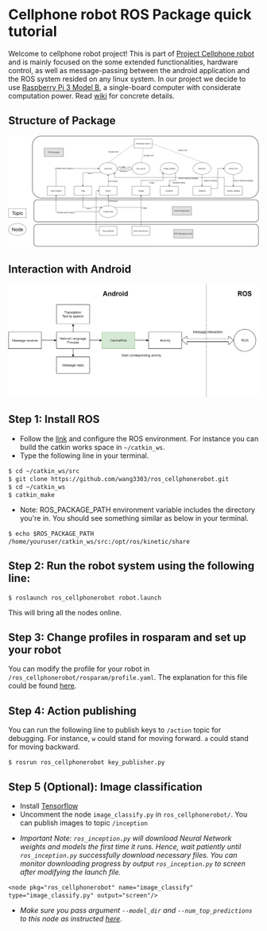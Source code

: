 # Cellphone robot ROS Package quick tutorial
Welcome to cellphone robot project! This is part of [Project Cellphone robot](https://github.com/AGKhalil/Cellphone_Robot/wiki) and is mainly focused on the some extended functionalities, hardware control, as well as  message-passing between the android application and the ROS system resided on any linux system. In our project we decide to use [Raspberry Pi 3 Model B](https://www.raspberrypi.org/products/raspberry-pi-3-model-b/), a single-board computer with considerate computation power. Read [wiki](https://github.com/wang3303/ros_cellphonerobot/wiki) for concrete details.
## Structure of Package
![img](https://github.com/wang3303/ros_cellphonerobot/blob/master/ROS.png)
## Interaction with Android
![img](https://github.com/wang3303/ros_cellphonerobot/blob/master/android.png)


## Step 1: Install ROS
* Follow the [link](http://wiki.ros.org/ROS/Tutorials/InstallingandConfiguringROSEnvironment) and configure the ROS environment. For instance you can build the catkin works space in `~/catkin_ws`.
* Type the following line in your terminal. 
```
$ cd ~/catkin_ws/src
$ git clone https://github.com/wang3303/ros_cellphonerobot.git
$ cd ~/catkin_ws
$ catkin_make
```
* Note: ROS_PACKAGE_PATH environment variable includes the directory you're in. You should see something similar as below in your terminal.
```
$ echo $ROS_PACKAGE_PATH
/home/youruser/catkin_ws/src:/opt/ros/kinetic/share
```
## Step 2: Run the robot system using the following line:

```
$ roslaunch ros_cellphonerobot robot.launch
```

This will bring all the nodes online.

## Step 3: Change profiles in rosparam and set up your robot

You can modify the profile for your robot in `/ros_cellphonerobot/rosparam/profile.yaml`. The explanation for this file could be found [here](https://github.com/wang3303/ros_cellphonerobot/wiki/Resume).

## Step 4: Action publishing

You can run the following line to publish keys to `/action` topic for debugging. For instance, `w` could stand for moving forward. `a` could stand for moving backward.
```
$ rosrun ros_cellphonerobot key_publisher.py
```

## Step 5 (Optional): Image classification
* Install [Tensorflow](https://github.com/samjabrahams/tensorflow-on-raspberry-pi)
* Uncomment the node `image_classify.py` in `ros_cellphonerobot/`.
You can publish images to topic `/inception` 

+ *Important Note: `ros_inception.py` will download Neural Network weights and models the first time it runs. Hence, wait patiently until `ros_inception.py` successfully download necessary files. You can monitor downloading progress by output `ros_inception.py` to screen after modifying the launch file.*
```
<node pkg="ros_cellphonerobot" name="image_classify" type="image_classify.py" output="screen"/>
```
+ *Make sure you pass argument `--model_dir` and `--num_top_predictions` to this node as instructed [here](http://wiki.ros.org/roslaunch/XML/node)*.

